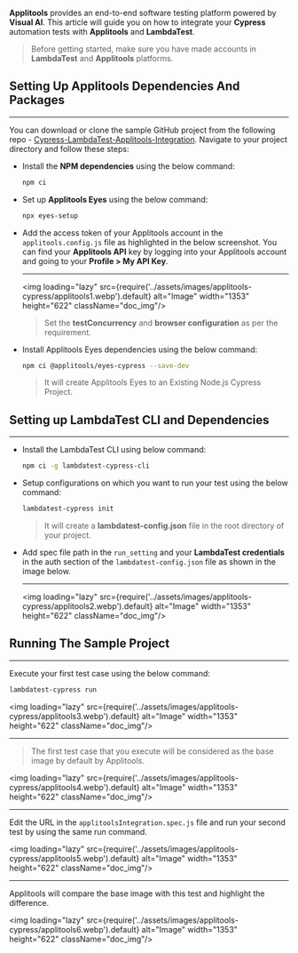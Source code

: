 **Applitools** provides an end-to-end software testing platform powered by **Visual AI**. This article will guide you on how to integrate your **Cypress** automation tests with **Applitools** and **LambdaTest**.

> Before getting started, make sure you have made accounts in **LambdaTest** and **Applitools** platforms.

## Setting Up Applitools Dependencies And Packages

---

You can download or clone the sample GitHub project from the following repo - [Cypress-LambdaTest-Applitools-Integration](https://github.com/gaurav8760/Cypress-LambdaTest-Applitools-Integration). Navigate to your project directory and follow these steps:

- Install the **NPM dependencies** using the below command:

  ```bash
  npm ci
  ```

- Set up **Applitools Eyes** using the below command:

  ```bash
  npx eyes-setup
  ```

- Add the access token of your Applitools account in the `applitools.config.js` file as highlighted in the below screenshot. You can find your **Applitools API** key by logging into your Applitools account and going to your **Profile > My API Key**.

  ***

  <img loading="lazy" src={require('../assets/images/applitools-cypress/applitools1.webp').default} alt="Image" width="1353" height="622" className="doc_img"/>

  > Set the **testConcurrency** and **browser configuration** as per the requirement.

- Install Applitools Eyes dependencies using the below command:

  ```bash
  npm ci @applitools/eyes-cypress --save-dev
  ```

  > It will create Applitools Eyes to an Existing Node.js Cypress Project.

## Setting up LambdaTest CLI and Dependencies

---

- Install the LambdaTest CLI using below command:

  ```bash
  npm ci -g lambdatest-cypress-cli
  ```

- Setup configurations on which you want to run your test using the below command:

  ```bash
  lambdatest-cypress init
  ```

  > It will create a **lambdatest-config.json** file in the root directory of your project.

- Add spec file path in the `run_setting` and your **LambdaTest credentials** in the auth section of the `lambdatest-config.json` file as shown in the image below.

  ***

  <img loading="lazy" src={require('../assets/images/applitools-cypress/applitools2.webp').default} alt="Image" width="1353" height="622" className="doc_img"/>

## Running The Sample Project

---

Execute your first test case using the below command:

```bash
lambdatest-cypress run
```

<img loading="lazy" src={require('../assets/images/applitools-cypress/applitools3.webp').default} alt="Image" width="1353" height="622" className="doc_img"/>

---

> The first test case that you execute will be considered as the base image by default by Applitools.

<img loading="lazy" src={require('../assets/images/applitools-cypress/applitools4.webp').default} alt="Image" width="1353" height="622" className="doc_img"/>

---

Edit the URL in the `applitoolsIntegration.spec.js` file and run your second test by using the same run command.

<img loading="lazy" src={require('../assets/images/applitools-cypress/applitools5.webp').default} alt="Image" width="1353" height="622" className="doc_img"/>

---

Applitools will compare the base image with this test and highlight the difference.

<img loading="lazy" src={require('../assets/images/applitools-cypress/applitools6.webp').default} alt="Image" width="1353" height="622" className="doc_img"/>
